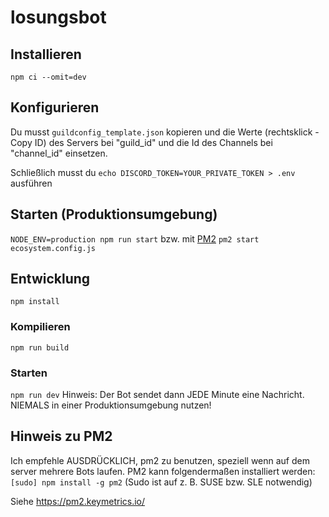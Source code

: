 # losungsbot

## Installieren

`npm ci --omit=dev`

## Konfigurieren

Du musst `guildconfig_template.json` kopieren und die Werte (rechtsklick - Copy ID)
des Servers bei "guild_id" und die Id des Channels bei "channel_id" einsetzen.

Schließlich musst du `echo DISCORD_TOKEN=YOUR_PRIVATE_TOKEN > .env` ausführen

## Starten (Produktionsumgebung)

`NODE_ENV=production npm run start` bzw. mit [PM2](https://github.com/mainquestministries/losungsbot/tree/master#pm2) `pm2 start ecosystem.config.js`

## Entwicklung

`npm install`

### Kompilieren

`npm run build`

### Starten

`npm run dev` Hinweis: Der Bot sendet dann JEDE Minute eine Nachricht. NIEMALS in einer Produktionsumgebung nutzen!

## Hinweis zu PM2

Ich empfehle AUSDRÜCKLICH, pm2 zu benutzen, speziell wenn auf dem server mehrere Bots laufen.
PM2 kann folgendermaßen installiert werden: `[sudo] npm install -g pm2`
(Sudo ist auf z. B. SUSE bzw. SLE notwendig)

Siehe <https://pm2.keymetrics.io/>
